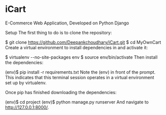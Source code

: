 # iCart
E-Commerce Web Application, Developed on Python Django

Setup The first thing to do is to clone the repository:

$ git clone https://github.com/Deepankchoudhary/iCart.git $ cd MyOwnCart Create a virtual environment to install dependencies in and activate it:

$ virtualenv --no-site-packages env $ source env/bin/activate Then install the dependencies:

(env)$ pip install -r requirements.txt Note the (env) in front of the prompt. This indicates that this terminal session operates in a virtual environment set up by virtualenv.

Once pip has finished downloading the dependencies:

(env)$ cd project (env)$ python manage.py runserver And navigate to http://127.0.0.1:8000/.
